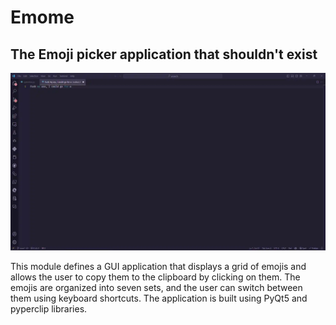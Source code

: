 # Emome

## The Emoji picker application that shouldn't exist

![Product Demo](https://github.com/ka-de/emome/raw/main/repo-padding/product-demo.webp)

This module defines a GUI application that displays a grid of emojis and allows
the user to copy them to the clipboard by clicking on them. The emojis are
organized into seven sets, and the user can switch between them using keyboard
shortcuts. The application is built using PyQt5 and pyperclip libraries.
